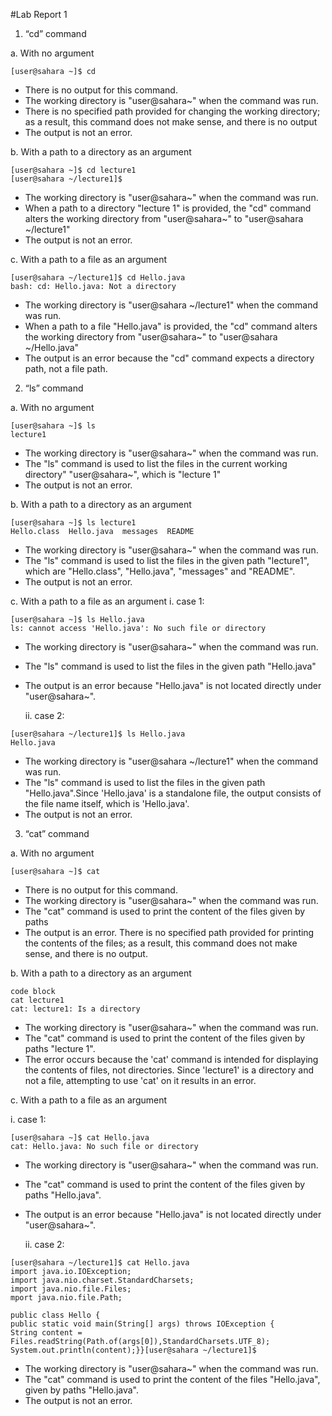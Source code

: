 #Lab Report 1
1. “cd” command
   
a. With no argument

```
[user@sahara ~]$ cd
```
* There is no output for this command.
* The working directory is "user@sahara~" when the command was run. 
* There is no specified path provided for changing the working directory; as a result, this command does not make sense, and there is no output
* The output is not an error.

b. With a path to a directory as an argument
   
```
[user@sahara ~]$ cd lecture1
[user@sahara ~/lecture1]$ 
```

* The working directory is "user@sahara~" when the command was run.  
* When a path to a directory "lecture 1" is provided, the "cd" command alters the working directory from "user@sahara~" to "user@sahara ~/lecture1"
* The output is not an error.
      
c. With a path to a file as an argument
```
[user@sahara ~/lecture1]$ cd Hello.java
bash: cd: Hello.java: Not a directory
```

* The working directory is "user@sahara ~/lecture1" when the command was run.  
* When a path to a file "Hello.java" is provided, the "cd" command alters the working directory from "user@sahara~" to "user@sahara ~/Hello.java"
* The output is an error because the "cd" command expects a directory path, not a file path.

  
2. “ls” command

a. With no argument
 
```
[user@sahara ~]$ ls
lecture1
```

* The working directory is "user@sahara~" when the command was run. 
* The "ls" command is used to list the files in the current working directory" "user@sahara~", which is "lecture 1"
* The output is not an error.

b. With a path to a directory as an argument
  
```
[user@sahara ~]$ ls lecture1
Hello.class  Hello.java  messages  README
```
    
* The working directory is "user@sahara~" when the command was run. 
* The "ls" command is used to list the files in the given path "lecture1", which are "Hello.class", "Hello.java", "messages" and "README".
* The output is not an error.

    
c. With a path to a file as an argument
   i. case 1:
      
```
[user@sahara ~]$ ls Hello.java
ls: cannot access 'Hello.java': No such file or directory
```
* The working directory is "user@sahara~" when the command was run. 
* The "ls" command is used to list the files in the given path "Hello.java" 
* The output is an error because "Hello.java"  is not located directly under "user@sahara~".
      
   ii. case 2:
```
[user@sahara ~/lecture1]$ ls Hello.java
Hello.java  
```
* The working directory is "user@sahara ~/lecture1" when the command was run. 
* The "ls" command is used to list the files in the given path "Hello.java".Since 'Hello.java' is a standalone file, the output consists of the file name itself, which is 'Hello.java'.
* The output is not an error.
  
3. “cat” command

a. With no argument
```
[user@sahara ~]$ cat
```
* There is no output for this command.
* The working directory is "user@sahara~" when the command was run. 
* The "cat" command is used to print the content of the files given by paths
* The output is an error. There is no specified path provided for printing the contents of the files; as a result, this command does not make sense, and there is no output.
      
b. With a path to a directory as an argument
```
code block
cat lecture1
cat: lecture1: Is a directory
```      
  
* The working directory is "user@sahara~" when the command was run. 
* The "cat" command is used to print the content of the files given by paths "lecture 1".
* The error occurs because the 'cat' command is intended for displaying the contents of files, not directories. Since 'lecture1' is a directory and not a file, attempting to use 'cat' on it results in an error.

c. With a path to a file as an argument

   i. case 1:
```
[user@sahara ~]$ cat Hello.java
cat: Hello.java: No such file or directory
```
* The working directory is "user@sahara~" when the command was run. 
* The "cat" command is used to print the content of the files given by paths "Hello.java".
* The output is an error because "Hello.java" is not located directly under "user@sahara~". 
    
   ii. case 2:

```
[user@sahara ~/lecture1]$ cat Hello.java
import java.io.IOException;
import java.nio.charset.StandardCharsets;
import java.nio.file.Files;
mport java.nio.file.Path;

public class Hello {
public static void main(String[] args) throws IOException {
String content = Files.readString(Path.of(args[0]),StandardCharsets.UTF_8);    
System.out.println(content);}}[user@sahara ~/lecture1]$ 
```

* The working directory is "user@sahara~" when the command was run. 
* The "cat" command is used to print the content of the files 
"Hello.java", given by paths "Hello.java".
* The output is not an error. 
